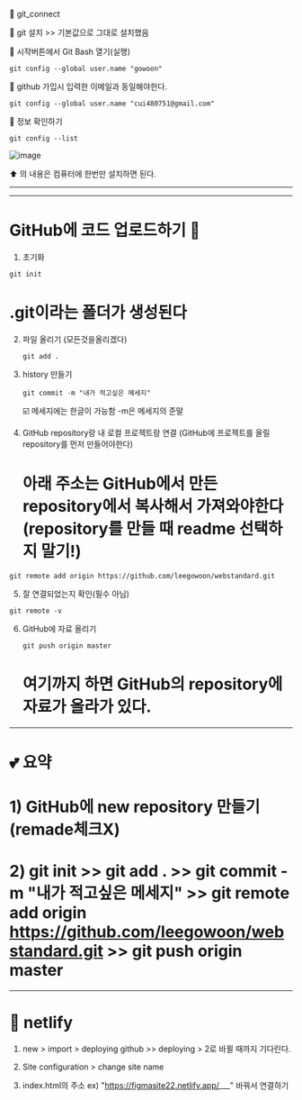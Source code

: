 🤍 git_connect

🤍 git 설치 >> 기본값으로 그대로 설치했음

🤍 시작버튼에서 Git Bash 열기(실행)

```
git config --global user.name "gowoon"
```

🤍 github 가입시 입력한 이메일과 동일해야한다.
```
git config --global user.name "cui480751@gmail.com"
```

🤍 정보 확인하기
```
git config --list
```
![image](https://github.com/leegowoon/git_connect/assets/145514701/b1ffe2e5-966d-4808-b4df-45a564507d87)

⬆️ 의 내용은 컴퓨터에 한번만 설치하면 된다.

-----
-----

# GitHub에 코드 업로드하기 💛

1. 초기화
  
  ```
  git init
  ```

# .git이라는 폴더가 생성된다

2. 파일 올리기 (모든것을올리겠다)

   ```
   git add .
   ```

3. history 만들기
   ```
   git commit -m "내가 적고싶은 메세지"
   ```
   ☑️ 메세지에는 한글이 가능함
   -m은 메세지의 준말

4. GitHub repository랑 내 로컬 프로젝트랑 연결 (GitHub에 프로젝트를 올릴 repository를 먼저 만들어야한다)
    # 아래 주소는 GitHub에서 만든 repository에서 복사해서 가져와야한다(repository를 만들 때 readme 선택하지 말기!)

  ```
  git remote add origin https://github.com/leegowoon/webstandard.git
  ```

5. 잘 연결되었는지 확인(필수 아님)
  ```
  git remote -v
  ```

6. GitHub에 자료 올리기
   ```
   git push origin master
   ```

   # 여기까지 하면 GitHub의 repository에 자료가 올라가 있다.

---
# 💕 요약
# 1) GitHub에 new repository 만들기 (remade체크X) 
# 2) git init >> git add . >> git commit -m "내가 적고싶은 메세지" >> git remote add origin https://github.com/leegowoon/webstandard.git >> git push origin master
--- 
# 💚 netlify
1) new > import > deploying github >> deploying > 2로 바뀔 때까지 기다린다.

2) Site configuration > change site name

3) index.html의 주소 ex) "https://figmasite22.netlify.app/___" 바꿔서 연결하기
   

